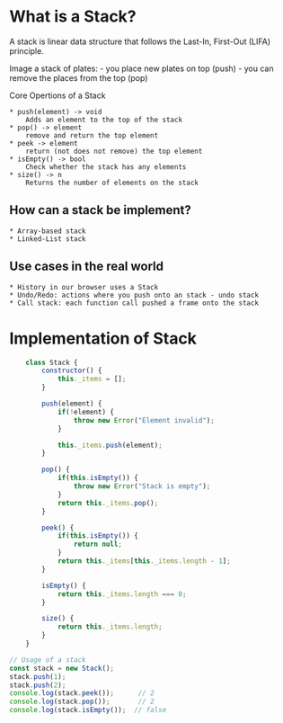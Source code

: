 # What is a Stack?

A stack is linear data structure that follows the Last-In, First-Out (LIFA) principle.

Image a stack of plates:
    - you place new plates on top (push)
    - you can remove the places from the top (pop)

Core Opertions of a Stack

    * push(element) -> void
        Adds an element to the top of the stack
    * pop() -> element
        remove and return the top element
    * peek -> element
        return (not does not remove) the top element
    * isEmpty() -> bool
        Check whether the stack has any elements
    * size() -> n
        Returns the number of elements on the stack

## How can a stack be implement?
    * Array-based stack
    * Linked-List stack  

## Use cases in the real world
    * History in our browser uses a Stack
    * Undo/Redo: actions where you push onto an stack - undo stack
    * Call stack: each function call pushed a frame onto the stack


# Implementation of Stack

```js
    class Stack {
        constructor() {
            this._items = [];
        }

        push(element) {
            if(!element) {
                throw new Error("Element invalid");
            }

            this._items.push(element);
        }

        pop() {
            if(this.isEmpty()) {
                throw new Error("Stack is empty");
            }
            return this._items.pop();
        }

        peek() {
            if(this.isEmpty()) {
                return null;
            }
            return this._items[this._items.length - 1];
        }

        isEmpty() {
            return this._items.length === 0;
        }

        size() {
            return this._items.length;
        }
    }

// Usage of a stack
const stack = new Stack();
stack.push(1);
stack.push(2);
console.log(stack.peek());      // 2
console.log(stack.pop());       // 2
console.log(stack.isEmpty());  // false
```
